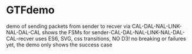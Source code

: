 # GTFdemo
demo of sending packets from sender to recver via CAL-DAL-NAL-LINK-NAL-DAL-CAL
shows the FSMs for sender-CAL-DAL-NAL-LINK-NAL-DAL-CAL-recver
uses ES6, SVG, css transitions, NO D3!
no breaking or failures yet,  the demo only shows the success case
